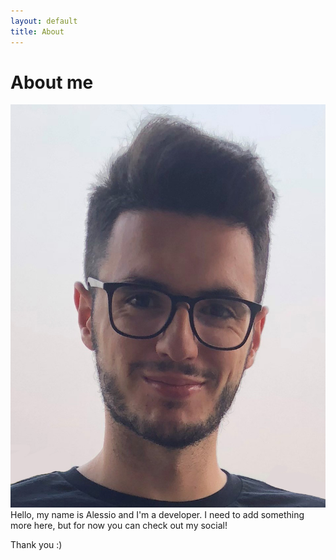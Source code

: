 ```yaml
---
layout: default
title: About
---
```


# About me
![profile_picture](/assets/img/aboutme.jpg)
Hello, my name is Alessio and I'm a developer. 
I need to add something more here, but for now you can check out my social!  

Thank you :)